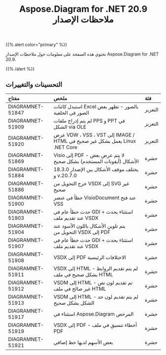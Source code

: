 ﻿---
title: Aspose.Diagram for .NET 20.9 ملاحظات الإصدار
type: docs
weight: 13
url: /ar/net/aspose-diagram-for-net-20-9-release-notes/
---
{{% alert color="primary" %}}

تحتوي هذه الصفحة على معلومات حول ملاحظات الإصدار Aspose.Diagram for .NET 20.9.

{{% /alert %}}
## **التحسينات والتغييرات**  ##

|**مفتاح**|**ملخص**|**فئة**|
|:- |:- |:- |
|DIAGRAMNET-51847|استبدل كائنات Excel بالصور - تظهر بعض الصور في الخلفية|التعزيز|
|DIAGRAMNET-51909|لم يتم إدراج ملفات PPS و PPT في الشكل via OLE|التعزيز|
|DIAGRAMNET-51920|عرض VDW ، VSS ، VST إلى IMAGE / HTML يعمل بشكل غير صحيح في Linux .NET Core|التعزيز|
|DIAGRAMNET-51869|Visio إلى PDF - لا يتم عرض بعض الأشكال (أيقونات المستخدم) بشكل صحيح|حشرة|
|DIAGRAMNET-51884|يختلف موقف الأشكال بين الإصدار 18.3.0 و v.20.7.0|حشرة|
|DIAGRAMNET-51886|خرج التحويل من VSDX إلى SVG غير صحيح|حشرة|
|DIAGRAMNET-51900|خطأ في عنصر VisioDocument عند فتح VSS|حشرة|
|DIAGRAMNET-51903|حدث خطأ عام في GDI + استثناء يحدث عند تقديم ملف VSDX|حشرة|
|DIAGRAMNET-51904|يتم تلوين الأشكال باللون الأسود عند التحويل من VSDX إلى PDF|حشرة|
|DIAGRAMNET-51907|حدث خطأ عام في GDI + استثناء يحدث عند تقديم ملف VSDX|حشرة|
|DIAGRAMNET-51908|VSDX إلى PDF الاختلافات الرئيسية|حشرة|
|DIAGRAMNET-51911|VSDX إلى HTML - لم يتم تقديم الروابط بشكل صحيح في ملف HTML|حشرة|
|DIAGRAMNET-51912|VSDM إلى HTML - تم تقديم لون نص غير صالح في ملف HTML|حشرة|
|DIAGRAMNET-51913|VSDM إلى HTML - لم يتم تقديم لون حد الشكل بشكل صحيح|حشرة|
|DIAGRAMNET-51917|استثناء في Aspose.Diagram المرخص|حشرة|
|DIAGRAMNET-51919|VSDX إلى PDF - أخطاء تنسيق في ملف PDF|حشرة|
|DIAGRAMNET-51921|بعض الأسهم لديها خط إضافي|حشرة|
